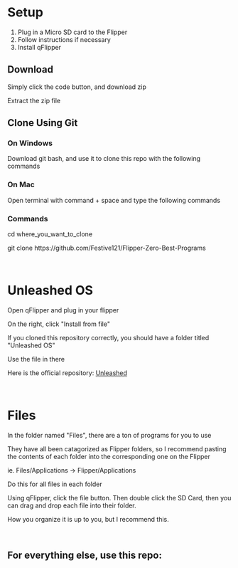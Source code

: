 <h1><strong>Setup</strong></h1>
<ol type="1">
    <li>Plug in a Micro SD card to the Flipper</li>
    <li>Follow instructions if necessary</li>
    <li>Install qFlipper</li>
</ol>
<h2>Download</h2>
<p>Simply click the code button, and download zip</p>
<p>Extract the zip file</p>
<h2>Clone Using Git</h2>
<h3>On Windows</h3>
<p>Download git bash, and use it to clone this repo with the following commands</p>
<h3>On Mac</h3>
<p>Open terminal with command + space and type the following commands</p>
<h3>Commands</h3>
<p>cd where_you_want_to_clone</p>
<p>git clone https://github.com/Festive121/Flipper-Zero-Best-Programs</p><br>
<h1><strong>Unleashed OS</strong></h1>
<p>Open qFlipper and plug in your flipper</p>
<p>On the right, click "Install from file"</p>
<p>If you cloned this repository correctly, you should have a folder titled "Unleashed OS"</p>
<p>Use the file in there</p>
<p>Here is the official repository:&nbsp;<a href="https://github.com/DarkFlippers/unleashed-firmware">Unleashed</a></p><br>
<h1>Files</h1>
<p>In the folder named "Files", there are a ton of programs for you to use</p>
<p>They have all been catagorized as Flipper folders, so I recommend pasting the contents of each folder into the corresponding one on the Flipper</p>
<p>ie. Files/Applications -> Flipper/Applications</p>
<p>Do this for all files in each folder</p>
<p>Using qFlipper, click the file button. Then double click the SD Card, then you can drag and drop each file into their folder.</p>
<p>How you organize it is up to you, but I recommend this.</p><br>
<h2>For everything else, use this repo:&nbsp;<a href="https://github.com/UberGuidoZ/Flipper"></a></h2>

